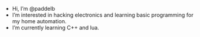 - Hi, I’m @paddelb
- I’m interested in hacking electronics and learning basic programming for my home automation.
- I’m currently learning C++ and lua.

<!---
paddelb/paddelb is a ✨ special ✨ repository because its `README.md` (this file) appears on your GitHub profile.
You can click the Preview link to take a look at your changes.
--->
